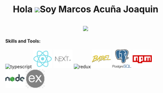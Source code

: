 <h1 align="center">Hola <img src="https://raw.githubusercontent.com/iampavangandhi/iampavangandhi/master/gifs/Hi.gif" width="30px">Soy Marcos Acuña Joaquin</h1>
 <p align="center"><br/>
   <a href="https://www.linkedin.com/in/marcosjoaquindev/">
    <img src="https://img.shields.io/badge/linkedin-marcosjoaquin">
  </a>
  <h4>Skills and Tools: </h4>
<p align="left">
  <img style="margin: auto;" src="https://w7.pngwing.com/pngs/915/519/png-transparent-typescript-hd-logo-thumbnail.png" alt=typescript width="60" height="60"/>
	<img style="margin: auto;" src="https://raw.githubusercontent.com/sachinverma53121/sachinverma53121/master/icons/react.png" alt=react width="60" height="60"/> 
  
  <img style="margin: auto;" src="https://raw.githubusercontent.com/github/explore/28b02bbc9ad9f7a503c43775aebeb515dc2da5fc/topics/nextjs/nextjs.png" alt=nextjs width="60" height="60"/> 
  
  <img style="margin: auto;" src="https://yt3.googleusercontent.com/ytc/AGIKgqNGxs8XAfudsOFr9KhpeQ_JwoIcvSJFLVRQeASp9g=s900-c-k-c0x00ffffff-no-rj" alt=redux width="60" height="60"/> 
	<img style="margin: auto;" src="https://raw.githubusercontent.com/sachinverma53121/sachinverma53121/master/icons/babel.png" alt=babel width="60" height="60"/>
 
<img style="margin: auto;" src="https://raw.githubusercontent.com/sachinverma53121/sachinverma53121/master/icons/psql.png" alt=postgresql width="60" height="60"/> 
	<img style="margin: auto;" src="https://raw.githubusercontent.com/sachinverma53121/sachinverma53121/master/icons/npm.png" alt=npm width="60" height="60"/>
  <img style="margin: auto;" src="https://raw.githubusercontent.com/sachinverma53121/sachinverma53121/master/icons/node.png" alt=nodejs width="60" height="60"/>
  <img style="margin: auto;" src="https://raw.githubusercontent.com/sachinverma53121/sachinverma53121/master/icons/express.png" alt=express width="60" height="60"/>
	
  
  
</p>
  
